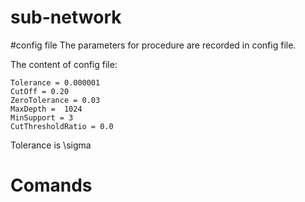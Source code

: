 # sub-network
#config file 
  The parameters for procedure are recorded in config file. 
  
The content of config file:
    
    Tolerance = 0.000001
    CutOff = 0.20
    ZeroTolerance = 0.03
    MaxDepth =  1024
    MinSupport = 3
    CutThresholdRatio = 0.0

Tolerance is 
\sigma

# Comands
